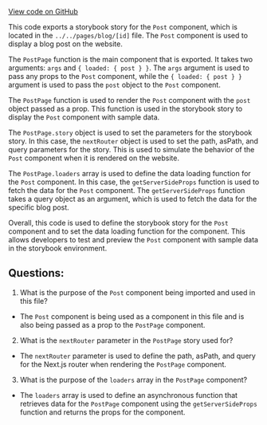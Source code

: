 [View code on GitHub](https://github.com/ergoplatform/ergoweb/stories/pages/post.stories.jsx)

This code exports a storybook story for the `Post` component, which is located in the `../../pages/blog/[id]` file. The `Post` component is used to display a blog post on the website. 

The `PostPage` function is the main component that is exported. It takes two arguments: `args` and `{ loaded: { post } }`. The `args` argument is used to pass any props to the `Post` component, while the `{ loaded: { post } }` argument is used to pass the `post` object to the `Post` component. 

The `PostPage` function is used to render the `Post` component with the `post` object passed as a prop. This function is used in the storybook story to display the `Post` component with sample data. 

The `PostPage.story` object is used to set the parameters for the storybook story. In this case, the `nextRouter` object is used to set the path, asPath, and query parameters for the story. This is used to simulate the behavior of the `Post` component when it is rendered on the website. 

The `PostPage.loaders` array is used to define the data loading function for the `Post` component. In this case, the `getServerSideProps` function is used to fetch the data for the `Post` component. The `getServerSideProps` function takes a query object as an argument, which is used to fetch the data for the specific blog post. 

Overall, this code is used to define the storybook story for the `Post` component and to set the data loading function for the component. This allows developers to test and preview the `Post` component with sample data in the storybook environment.
## Questions: 
 1. What is the purpose of the `Post` component being imported and used in this file?
- The `Post` component is being used as a component in this file and is also being passed as a prop to the `PostPage` component.

2. What is the `nextRouter` parameter in the `PostPage` story used for?
- The `nextRouter` parameter is used to define the path, asPath, and query for the Next.js router when rendering the `PostPage` component.

3. What is the purpose of the `loaders` array in the `PostPage` component?
- The `loaders` array is used to define an asynchronous function that retrieves data for the `PostPage` component using the `getServerSideProps` function and returns the props for the component.